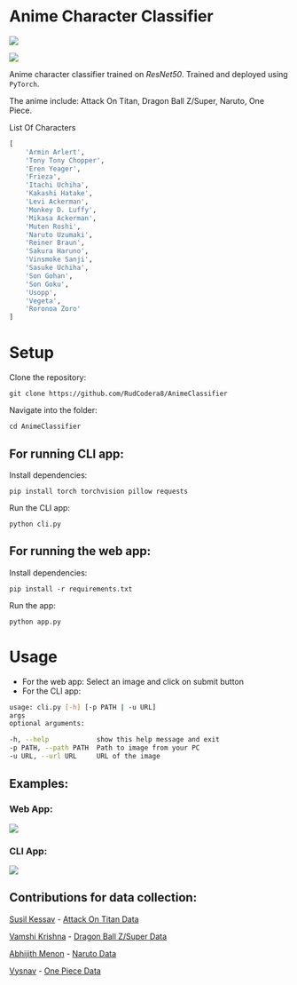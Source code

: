 # Anime Character Classifier

[![](https://img.shields.io/badge/heroku-deployed-green)](https://animeclassifier.herokuapp.com/)

![](https://raw.githubusercontent.com/insaiyancvk/AnimeClassifier/main/assets/demo.png)

Anime character classifier trained on _ResNet50_. Trained and deployed using `PyTorch`.

The anime include: Attack On Titan, Dragon Ball Z/Super, Naruto, One Piece.

List Of Characters

```python
[
    'Armin Arlert',
    'Tony Tony Chopper',
    'Eren Yeager',
    'Frieza',
    'Itachi Uchiha',
    'Kakashi Hatake',
    'Levi Ackerman',
    'Monkey D. Luffy',
    'Mikasa Ackerman',
    'Muten Roshi',
    'Naruto Uzumaki',
    'Reiner Braun',
    'Sakura Haruno',
    'Vinsmoke Sanji',
    'Sasuke Uchiha',
    'Son Gohan',
    'Son Goku',
    'Usopp',
    'Vegeta',
    'Roronoa Zoro'
]
 ```

# Setup

Clone the repository:

```
git clone https://github.com/RudCodera8/AnimeClassifier
```

Navigate into the folder:

```
cd AnimeClassifier
```

## For running CLI app:

Install dependencies:

```
pip install torch torchvision pillow requests
```

Run the CLI app:

```
python cli.py
```
## For running the web app:

Install dependencies:
```
pip install -r requirements.txt
```

Run the app:
```
python app.py
```

# Usage
- For the web app: Select an image and click on submit button
- For the CLI app:
```bash
usage: cli.py [-h] [-p PATH | -u URL]
args
optional arguments:

-h, --help            show this help message and exit
-p PATH, --path PATH  Path to image from your PC
-u URL, --url URL     URL of the image
```

## Examples:
### Web App:
![](https://raw.githubusercontent.com/insaiyancvk/AnimeClassifier/main/assets/webapp.png)

### CLI App:
![](https://raw.githubusercontent.com/insaiyancvk/AnimeClassifier/main/assets/cliapp.png)

## Contributions for data collection:
[Susil Kessav](https://github.com/susilkessav) - [Attack On Titan Data](https://www.kaggle.com/susilkessav/wwwkagglecomsusilkessavaot)

[Vamshi Krishna](https://github.com/insaiyancvk) - [Dragon Ball Z/Super Data](https://www.kaggle.com/insaiyancvk/dragon-ball-z-dataset)

[Abhijith Menon](https://github.com/rudCodera8) - [Naruto Data](https://www.kaggle.com/abhijimenon/narutocharactersdataset)

[Vysnav](https://github.com/vysnav) - [One Piece Data](https://www.kaggle.com/vyshnavp/one-piece)
